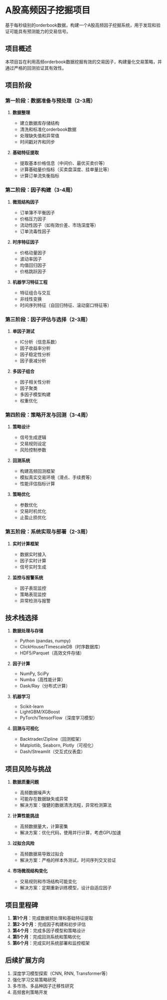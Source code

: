 # A股高频因子挖掘项目

基于每秒级别的orderbook数据，构建一个A股高频因子挖掘系统，用于发现和验证可能具有预测能力的交易信号。

## 项目概述

本项目旨在利用高频orderbook数据挖掘有效的交易因子，构建量化交易策略，并通过严格的回测验证其有效性。

## 项目阶段

### 第一阶段：数据准备与预处理（2-3周）

1. **数据整理**
   - 建立数据库存储结构
   - 清洗和标准化orderbook数据
   - 处理缺失值和异常值
   - 时间戳对齐和同步

2. **基础特征提取**
   - 提取基本价格信息（中间价、最优买卖价等）
   - 计算基础量价指标（买卖盘深度、挂单量比等）
   - 计算订单流失衡指标

### 第二阶段：因子构建（3-4周）

1. **微观结构因子**
   - 订单簿不平衡因子
   - 价格压力因子
   - 流动性因子（如有效价差、市场深度等）
   - 订单流毒性因子

2. **时序特征因子**
   - 价格动量因子
   - 波动率因子
   - 均值回归因子
   - 价格跳跃因子

3. **机器学习特征工程**
   - 特征组合与交互
   - 非线性变换
   - 时间序列特征（自回归特征、滚动窗口特征等）

### 第三阶段：因子评估与选择（2-3周）

1. **单因子测试**
   - IC分析（信息系数）
   - 因子收益率分析
   - 因子稳定性分析
   - 因子衰减分析

2. **多因子组合**
   - 因子相关性分析
   - 因子聚类
   - 多因子模型构建
   - 权重优化

### 第四阶段：策略开发与回测（3-4周）

1. **策略设计**
   - 信号生成逻辑
   - 交易规则设定
   - 风险控制参数

2. **回测系统**
   - 构建高频回测框架
   - 模拟真实交易环境（滑点、手续费等）
   - 性能评估指标计算

3. **策略优化**
   - 参数优化
   - 交易时机优化
   - 止盈止损优化

### 第五阶段：系统实现与部署（2-3周）

1. **实时计算框架**
   - 数据实时接入
   - 因子实时计算
   - 信号实时生成

2. **监控与报警系统**
   - 因子表现监控
   - 策略表现监控
   - 异常检测与报警

## 技术栈选择

1. **数据处理与存储**
   - Python (pandas, numpy)
   - ClickHouse/TimescaleDB（时序数据库）
   - HDF5/Parquet（高效文件存储）

2. **因子计算**
   - NumPy, SciPy
   - Numba（高性能计算）
   - Dask/Ray（分布式计算）

3. **机器学习**
   - Scikit-learn
   - LightGBM/XGBoost
   - PyTorch/TensorFlow（深度学习模型）

4. **回测与可视化**
   - Backtrader/Zipline（回测框架）
   - Matplotlib, Seaborn, Plotly（可视化）
   - Dash/Streamlit（交互式仪表盘）

## 项目风险与挑战

1. **数据质量问题**
   - 高频数据噪声大
   - 可能存在数据缺失或异常
   - 解决方案：强健的数据清洗流程，异常检测算法

2. **计算性能挑战**
   - 高频数据量大，计算密集
   - 解决方案：优化代码，使用并行计算，考虑GPU加速

3. **过拟合风险**
   - 高频数据易导致过拟合
   - 解决方案：严格的样本外测试，时间序列交叉验证

4. **市场微观结构变化**
   - 交易规则和市场结构可能变化
   - 解决方案：定期重新训练模型，设计自适应因子

## 项目里程碑

1. **第1个月**：完成数据预处理和基础特征提取
2. **第2-3个月**：完成因子构建和初步评估
3. **第4个月**：完成多因子模型和策略设计
4. **第5个月**：完成回测系统和策略优化
5. **第6个月**：完成实时系统部署和监控框架

## 后续扩展方向

1. 深度学习模型探索（CNN, RNN, Transformer等）
2. 强化学习交易策略研究
3. 多市场、多品种因子迁移性研究
4. 高频套利策略开发
